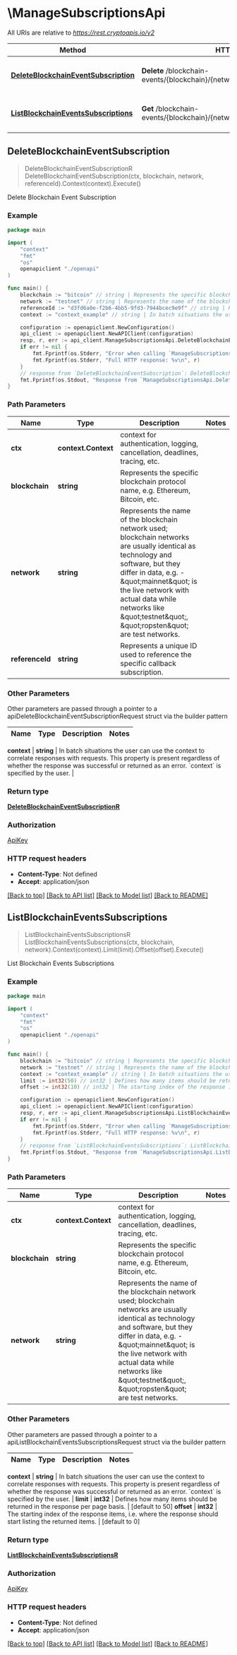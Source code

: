 # \ManageSubscriptionsApi

All URIs are relative to *https://rest.cryptoapis.io/v2*

Method | HTTP request | Description
------------- | ------------- | -------------
[**DeleteBlockchainEventSubscription**](ManageSubscriptionsApi.md#DeleteBlockchainEventSubscription) | **Delete** /blockchain-events/{blockchain}/{network}/subscriptions/{referenceId} | Delete Blockchain Event Subscription
[**ListBlockchainEventsSubscriptions**](ManageSubscriptionsApi.md#ListBlockchainEventsSubscriptions) | **Get** /blockchain-events/{blockchain}/{network}/subscriptions | List Blockchain Events Subscriptions



## DeleteBlockchainEventSubscription

> DeleteBlockchainEventSubscriptionR DeleteBlockchainEventSubscription(ctx, blockchain, network, referenceId).Context(context).Execute()

Delete Blockchain Event Subscription



### Example

```go
package main

import (
    "context"
    "fmt"
    "os"
    openapiclient "./openapi"
)

func main() {
    blockchain := "bitcoin" // string | Represents the specific blockchain protocol name, e.g. Ethereum, Bitcoin, etc.
    network := "testnet" // string | Represents the name of the blockchain network used; blockchain networks are usually identical as technology and software, but they differ in data, e.g. - \"mainnet\" is the live network with actual data while networks like \"testnet\", \"ropsten\" are test networks.
    referenceId := "d3fd6a0e-f2b6-4bb5-9fd3-7944bcec9e9f" // string | Represents a unique ID used to reference the specific callback subscription.
    context := "context_example" // string | In batch situations the user can use the context to correlate responses with requests. This property is present regardless of whether the response was successful or returned as an error. `context` is specified by the user. (optional)

    configuration := openapiclient.NewConfiguration()
    api_client := openapiclient.NewAPIClient(configuration)
    resp, r, err := api_client.ManageSubscriptionsApi.DeleteBlockchainEventSubscription(context.Background(), blockchain, network, referenceId).Context(context).Execute()
    if err != nil {
        fmt.Fprintf(os.Stderr, "Error when calling `ManageSubscriptionsApi.DeleteBlockchainEventSubscription``: %v\n", err)
        fmt.Fprintf(os.Stderr, "Full HTTP response: %v\n", r)
    }
    // response from `DeleteBlockchainEventSubscription`: DeleteBlockchainEventSubscriptionR
    fmt.Fprintf(os.Stdout, "Response from `ManageSubscriptionsApi.DeleteBlockchainEventSubscription`: %v\n", resp)
}
```

### Path Parameters


Name | Type | Description  | Notes
------------- | ------------- | ------------- | -------------
**ctx** | **context.Context** | context for authentication, logging, cancellation, deadlines, tracing, etc.
**blockchain** | **string** | Represents the specific blockchain protocol name, e.g. Ethereum, Bitcoin, etc. | 
**network** | **string** | Represents the name of the blockchain network used; blockchain networks are usually identical as technology and software, but they differ in data, e.g. - \&quot;mainnet\&quot; is the live network with actual data while networks like \&quot;testnet\&quot;, \&quot;ropsten\&quot; are test networks. | 
**referenceId** | **string** | Represents a unique ID used to reference the specific callback subscription. | 

### Other Parameters

Other parameters are passed through a pointer to a apiDeleteBlockchainEventSubscriptionRequest struct via the builder pattern


Name | Type | Description  | Notes
------------- | ------------- | ------------- | -------------



 **context** | **string** | In batch situations the user can use the context to correlate responses with requests. This property is present regardless of whether the response was successful or returned as an error. &#x60;context&#x60; is specified by the user. | 

### Return type

[**DeleteBlockchainEventSubscriptionR**](DeleteBlockchainEventSubscriptionR.md)

### Authorization

[ApiKey](../README.md#ApiKey)

### HTTP request headers

- **Content-Type**: Not defined
- **Accept**: application/json

[[Back to top]](#) [[Back to API list]](../README.md#documentation-for-api-endpoints)
[[Back to Model list]](../README.md#documentation-for-models)
[[Back to README]](../README.md)


## ListBlockchainEventsSubscriptions

> ListBlockchainEventsSubscriptionsR ListBlockchainEventsSubscriptions(ctx, blockchain, network).Context(context).Limit(limit).Offset(offset).Execute()

List Blockchain Events Subscriptions



### Example

```go
package main

import (
    "context"
    "fmt"
    "os"
    openapiclient "./openapi"
)

func main() {
    blockchain := "bitcoin" // string | Represents the specific blockchain protocol name, e.g. Ethereum, Bitcoin, etc.
    network := "testnet" // string | Represents the name of the blockchain network used; blockchain networks are usually identical as technology and software, but they differ in data, e.g. - \"mainnet\" is the live network with actual data while networks like \"testnet\", \"ropsten\" are test networks.
    context := "context_example" // string | In batch situations the user can use the context to correlate responses with requests. This property is present regardless of whether the response was successful or returned as an error. `context` is specified by the user. (optional)
    limit := int32(50) // int32 | Defines how many items should be returned in the response per page basis. (optional) (default to 50)
    offset := int32(10) // int32 | The starting index of the response items, i.e. where the response should start listing the returned items. (optional) (default to 0)

    configuration := openapiclient.NewConfiguration()
    api_client := openapiclient.NewAPIClient(configuration)
    resp, r, err := api_client.ManageSubscriptionsApi.ListBlockchainEventsSubscriptions(context.Background(), blockchain, network).Context(context).Limit(limit).Offset(offset).Execute()
    if err != nil {
        fmt.Fprintf(os.Stderr, "Error when calling `ManageSubscriptionsApi.ListBlockchainEventsSubscriptions``: %v\n", err)
        fmt.Fprintf(os.Stderr, "Full HTTP response: %v\n", r)
    }
    // response from `ListBlockchainEventsSubscriptions`: ListBlockchainEventsSubscriptionsR
    fmt.Fprintf(os.Stdout, "Response from `ManageSubscriptionsApi.ListBlockchainEventsSubscriptions`: %v\n", resp)
}
```

### Path Parameters


Name | Type | Description  | Notes
------------- | ------------- | ------------- | -------------
**ctx** | **context.Context** | context for authentication, logging, cancellation, deadlines, tracing, etc.
**blockchain** | **string** | Represents the specific blockchain protocol name, e.g. Ethereum, Bitcoin, etc. | 
**network** | **string** | Represents the name of the blockchain network used; blockchain networks are usually identical as technology and software, but they differ in data, e.g. - \&quot;mainnet\&quot; is the live network with actual data while networks like \&quot;testnet\&quot;, \&quot;ropsten\&quot; are test networks. | 

### Other Parameters

Other parameters are passed through a pointer to a apiListBlockchainEventsSubscriptionsRequest struct via the builder pattern


Name | Type | Description  | Notes
------------- | ------------- | ------------- | -------------


 **context** | **string** | In batch situations the user can use the context to correlate responses with requests. This property is present regardless of whether the response was successful or returned as an error. &#x60;context&#x60; is specified by the user. | 
 **limit** | **int32** | Defines how many items should be returned in the response per page basis. | [default to 50]
 **offset** | **int32** | The starting index of the response items, i.e. where the response should start listing the returned items. | [default to 0]

### Return type

[**ListBlockchainEventsSubscriptionsR**](ListBlockchainEventsSubscriptionsR.md)

### Authorization

[ApiKey](../README.md#ApiKey)

### HTTP request headers

- **Content-Type**: Not defined
- **Accept**: application/json

[[Back to top]](#) [[Back to API list]](../README.md#documentation-for-api-endpoints)
[[Back to Model list]](../README.md#documentation-for-models)
[[Back to README]](../README.md)

